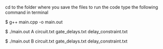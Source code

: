 cd to the folder where you save the files
to run the code type the following command in terminal


$ g++ main.cpp -o main.out


$ ./main.out A circuit.txt gate_delays.txt delay_constraint.txt 


$ ./main.out B circuit.txt gate_delays.txt delay_constraint.txt 
